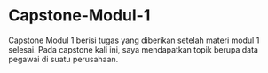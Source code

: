 # Capstone-Modul-1
Capstone Modul 1 berisi tugas yang diberikan setelah materi modul 1 selesai. Pada capstone kali ini, saya mendapatkan topik berupa data pegawai di suatu perusahaan.
